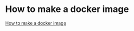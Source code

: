 # How to make a docker image
[How to make a docker image](https://aiwithcloud.com/2022/09/19/how_to_make_a_docker_image/)